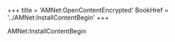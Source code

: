 +++
title = 'AMNet:OpenContentEncrypted'
BookHref = '../AMNet:InstallContentBegin'
+++

AMNet:InstallContentBegin
